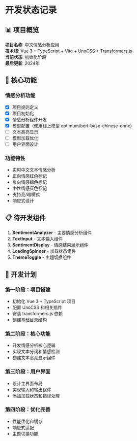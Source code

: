 # 开发状态记录

## 📊 项目概览

**项目名称**: 中文情感分析应用  
**技术栈**: Vue 3 + TypeScript + Vite + UnoCSS + Transformers.js  
**当前状态**: 初始化阶段  
**最后更新**: 2024年

## 🎯 核心功能

### 情感分析功能
- [x] 项目规则定义
- [x] 项目初始化
- [x] 情感分析组件开发
- [x] 模型配置（使用线上模型 optimum/bert-base-chinese-onnx）
- [ ] 文本高亮显示
- [ ] 模型加载优化
- [ ] 用户界面设计

### 功能特性
- 实时中文文本情感分析
- 正向情感红色标记
- 负向情感绿色标记
- 中性情感灰色标记
- 支持亮/暗模式
- 响应式设计

## 📋 待开发组件

1. **SentimentAnalyzer** - 主要情感分析组件
2. **TextInput** - 文本输入组件
3. **SentimentDisplay** - 情感结果展示组件
4. **LoadingSpinner** - 加载状态组件
5. **ThemeToggle** - 主题切换组件

## 🔄 开发计划

### 第一阶段：项目搭建
- 初始化 Vue 3 + TypeScript 项目
- 配置 UnoCSS 和相关插件
- 安装 transformers.js 依赖
- 创建基础目录结构

### 第二阶段：核心功能
- 开发情感分析核心逻辑
- 实现文本分词和情感检测
- 创建文本高亮显示组件

### 第三阶段：用户界面
- 设计主界面布局
- 实现输入和输出组件
- 添加加载状态和错误处理

### 第四阶段：优化完善
- 性能优化和缓存
- 响应式适配
- 主题切换功能